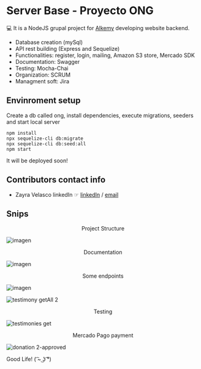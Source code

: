 # Server Base - Proyecto ONG

💻 It is a NodeJS grupal project for <a href="https://www.alkemy.org/"/>Alkemy</a> developing website backend. 

* Database creation (mySql)
* API rest building (Express and Sequelize)
* Functionalities: register, login, mailing, Amazon S3 store, Mercado SDK
* Documentation: Swagger
* Testing: Mocha-Chai
* Organization: SCRUM
* Managment soft: Jira

## Envinroment setup

Create a db called ong, install dependencies, execute migrations, seeders and start local server

    npm install
    npx sequelize-cli db:migrate
    npx sequelize-cli db:seed:all
    npm start

It will be deployed soon!

## Contributors contact info

* Zayra Velasco linkedIn ☞ <a href="https://www.linkedin.com/in/zayra-velasco">linkedIn</a> / <a href="mailto:zayra.contacto@gmail.com">email</a>

## Snips

<p align="center">Project Structure</p>

![imagen](https://user-images.githubusercontent.com/95602965/192578852-f8526ea6-cb4f-4b7f-a7f1-82a9c65dd2f3.png)

<p align="center">Documentation</p>

![imagen](https://user-images.githubusercontent.com/95602965/192575687-ca8e291d-66bb-4e08-b246-3a630e070d6d.png)

<p align="center">Some endpoints</p>


![imagen](https://user-images.githubusercontent.com/95602965/192579380-c36f67b0-6080-404f-b6fa-cb21e8742f69.png)

![testimony getAll 2](https://user-images.githubusercontent.com/95602965/192578476-03d00bac-c4c1-44e8-9070-9baa0e046151.png)

<p align="center">Testing</p>

![testimonies get](https://user-images.githubusercontent.com/95602965/192578329-e1e43f78-ae4f-4a76-bfed-6fff43e781d0.png)

<p align="center">Mercado Pago payment</p>

![donation 2-approved](https://user-images.githubusercontent.com/95602965/192578142-e09f11fd-5b30-4103-bdb8-700b469eacfd.png)

Good Life! ( ͡~ ͜ʖ ͡°)
